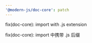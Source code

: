 ```yaml
---
'@modern-js/doc-core': patch
---
```


fix(doc-core): import with .js extension

fix(doc-core): import 中携带 .js 后缀
